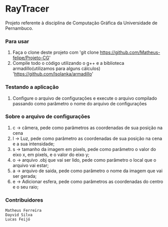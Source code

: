 RayTracer
==============

Projeto referente à disciplina de Computação Gráfica da Universidade de Pernambuco.

### Para usar

1. Faça o clone deste projeto com 'git clone https://github.com/Matheus-felipe/Projeto-CG'
2. Compile todo o código utilizando o g++ e a biblioteca armadillo(utilizamos para alguns cálculos) 'https://github.com/lsolanka/armadillo'

### Testando a aplicação

1. Configure o arquivo de configurações e execute o arquivo compilado passando como parâmetro o nome do arquivo de configurações

### Sobre o arquivo de configurações

1. c -> câmera, pede como parâmetros as coordenadas de sua posição na cena
2. l -> Luz, pede como parâmetro as coordenadas de sua posição na cena e a sua intensidade;
3. s -> tamanho da imagem em pixels, pede como parâmetro o valor do eixo x, em pixels, e o valor do eixo y;
4. o -> arquivo .obj que vai ser lido, pede como parâmetro o local que o arquivo vai estar;
5. a -> arquivo de saida, pede como parâmetro o nome da imagem que vai ser gerada;
6. e -> Adicionar esfera, pede como parâmetros as coordenadas do centro e o seu raio;

### Contribuidores
	Matheus Ferreira
	Dayvid Silva
	Lucas Feijó
